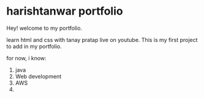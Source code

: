 # harishtanwar portfolio

Hey! welcome to my portfolio.

learn html and css with tanay pratap live on youtube.
This is my first project to add in my portfolio.

for now, i know:
1. java
2.  Web development
3. AWS
4. 
